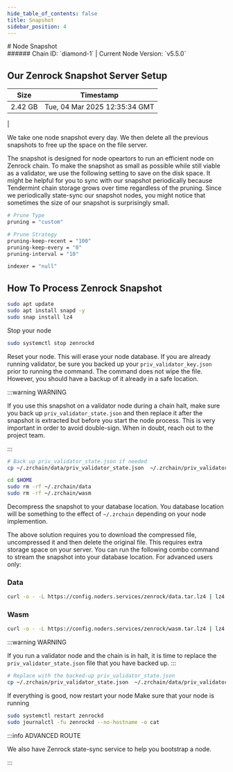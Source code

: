 ```yaml
---
hide_table_of_contents: false
title: Snapshot
sidebar_position: 4
---
```


<div class="h1-with-icon icon-zenrock">
# Node Snapshot
</div>
###### Chain ID: `diamond-1` | Current Node Version: `v5.5.0`

## Our Zenrock Snapshot Server Setup

| Size   | Timestamp   |
|--------|-------------|
| 2.42 GB | Tue, 04 Mar 2025 12:35:34 GMT |


We take one node snapshot every day. We then delete all the previous snapshots to free up the space on the file server.

The snapshot is designed for node opeartors to run an efficient node on Zenrock chain. To make the snapshot as small as possible while still viable as a validator, we use the following setting to save on the disk space. It might be helpful for you to sync with our snapshot periodically because Tendermint chain storage grows over time regardless of the pruning. Since we periodically state-sync our snapshot nodes, you might notice that sometimes the size of our snapshot is surprisingly small.

```bash title="app.toml"
# Prune Type
pruning = "custom"

# Prune Strategy
pruning-keep-recent = "100"
pruning-keep-every = "0"
pruning-interval = "10"
```

```bash title="config.toml"
indexer = "null"
```

## How To Process Zenrock Snapshot
```bash
sudo apt update
sudo apt install snapd -y
sudo snap install lz4
```

Stop your node
```bash
sudo systemctl stop zenrockd
```
Reset your node. This will erase your node database. If you are already running validator, be sure you backed up your `priv_validator_key.json` prior to running the command. The command does not wipe the file. However, you should have a backup of it already in a safe location.

:::warning WARNING

If you use this snapshot on a validator node during a chain halt, make sure you back up `priv_validator_state.json` and then replace it after the snapshot is extracted but before you start the node process. This is very important in order to avoid double-sign. When in doubt, reach out to the project team.

:::

```bash
# Back up priv_validator_state.json if needed
cp ~/.zrchain/data/priv_validator_state.json  ~/.zrchain/priv_validator_state.json

cd $HOME
sudo rm -rf ~/.zrchain/data
sudo rm -rf ~/.zrchain/wasm
```

Decompress the snapshot to your database location. You database location will be something to the effect of `~/.zrchain` depending on your node implemention.

The above solution requires you to download the compressed file, uncompressed it and then delete the original file. This requires extra storage space on your server. You can run the following combo command to stream the snapshot into your database location. For advanced users only:
### Data
```bash
curl -o - -L https://config.noders.services/zenrock/data.tar.lz4 | lz4 -d | tar -x -C ~/.zrchain
```
### Wasm
```bash
curl -o - -L https://config.noders.services/zenrock/wasm.tar.lz4 | lz4 -d | tar -x -C ~/.zrchain
```

:::warning WARNING

If you run a validator node and the chain is in halt, it is time to replace the `priv_validator_state.json` file that you have backed up.
:::

```bash
# Replace with the backed-up priv_validator_state.json
cp ~/.zrchain/priv_validator_state.json  ~/.zrchain/data/priv_validator_state.json
```

If everything is good, now restart your node
Make sure that your node is running

```bash
sudo systemctl restart zenrockd
sudo journalctl -fu zenrockd --no-hostname -o cat
```

:::info ADVANCED ROUTE

We also have Zenrock state-sync service to help you bootstrap a node.

:::

